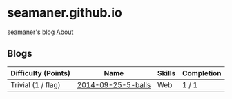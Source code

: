 # seamaner.github.io
seamaner's blog [About][1]



## Blogs

| Difficulty (Points) |	Name                                              | Skills       | Completion |
| ------------------- | ------------------------------------------------- | ------------ | ---------- |
| Trivial (1 / flag)  | [2014-09-25-5-balls][2]                           | Web          | 1 / 1      |


[1]: ./about.html
[2]: ./_posts/2014-09-25-5-balls.md
